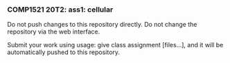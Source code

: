### COMP1521 20T2: ass1: cellular ###

Do not push changes to this repository directly.
Do not change the repository via the web interface.

Submit your work using usage: give class assignment [files...], and it will be automatically pushed to this repository.
